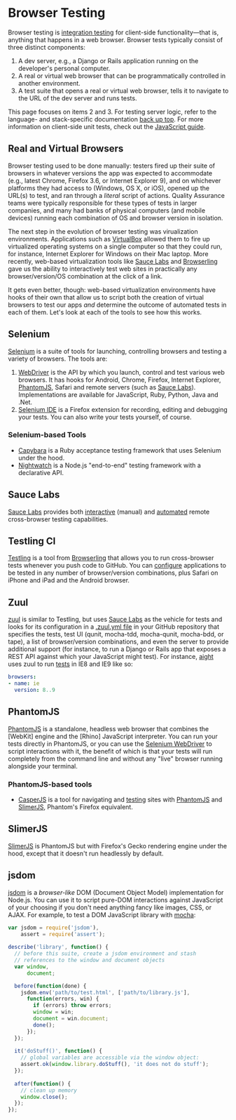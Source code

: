 # Browser Testing
Browser testing is [integration testing] for client-side functionality—that is, anything that happens in a web browser. Browser tests typically consist of three distinct components:

1. A dev server, e.g., a Django or Rails application running on the developer's personal computer.
2. A real or virtual web browser that can be programmatically controlled in another environment.
3. A test suite that opens a real or virtual web browser, tells it to navigate to the URL of the dev server and runs tests.

This page focuses on items 2 and 3. For testing server logic, refer to the language- and stack-specific documentation [back up top](../../../). For more information on client-side unit tests, check out the [JavaScript guide](../javascript/).

## Real and Virtual Browsers
Browser testing used to be done manually: testers fired up their suite of browsers in whatever versions the app was expected to accommodate (e.g., latest Chrome, Firefox 3.6, or Internet Explorer 9), and on whichever platforms they had access to (Windows, OS X, or iOS), opened up the URL(s) to test, and ran through a *literal* script of actions. Quality Assurance teams were typically responsible for these types of tests in larger companies, and many had banks of physical computers (and mobile devices) running each combination of OS and browser version in isolation.

The next step in the evolution of browser testing was virualization environments. Applications such as [VirtualBox] allowed them to fire up virtualized operating systems on a single computer so that they could run, for instance, Internet Explorer for Windows on their Mac laptop. More recently, web-based virtualization tools like [Sauce Labs] and [Browserling] gave us the ability to interactively test web sites in practically any browser/version/OS combination at the click of a link.

It gets even better, though: web-based virtualization environments have hooks of their own that allow us to script both the creation of virtual browsers to test our apps *and* determine the outcome of automated tests in each of them. Let's look at each of the tools to see how this works.

## Selenium
[Selenium] is a suite of tools for launching, controlling browsers and testing a variety of browsers. The tools are:

1. [WebDriver] is the API by which you launch, control and test various web browsers. It has hooks for Android, Chrome, Firefox, Internet Explorer, [PhantomJS], Safari and remote servers (such as [Sauce Labs]). Implementations are available for JavaScript, Ruby, Python, Java and .Net.
2. [Selenium IDE] is a Firefox extension for recording, editing and debugging your tests. You can also write your tests yourself, of course.

### Selenium-based Tools
* [Capybara] is a Ruby acceptance testing framework that uses Selenium under the hood.
* [Nightwatch] is a Node.js "end-to-end" testing framework with a declarative API.

## Sauce Labs
[Sauce Labs] provides both [interactive](https://saucelabs.com/features/#features-manual-testing) (manual) and [automated](https://saucelabs.com/features/#features-cross-browser) remote cross-browser testing capabilities.

## Testling CI
[Testling] is a tool from [Browserling] that allows you to run cross-browser tests whenever you push code to GitHub. You can [configure](https://saucelabs.com/features/#features-cross-browser) applications to be tested in any number of browser/version combinations, plus Safari on iPhone and iPad and the Android browser.

## Zuul
[zuul] is similar to Testling, but uses [Sauce Labs] as the vehicle for tests and looks for its configuration in a [.zuul.yml file](https://github.com/defunctzombie/zuul/wiki/Zuul.yml) in your GitHub repository that specifies the tests, test UI (qunit, mocha-tdd, mocha-qunit, mocha-bdd, or tape), a list of browser/version combinations, and even the server to provide additional support (for instance, to run a Django or Rails app that exposes a REST API against which your JavaScript might test). For instance, [aight](https://github.com/shawnbot/aight/) uses zuul to run [tests](https://github.com/shawnbot/aight/blob/master/test/tests.js) in IE8 and IE9 like so:

```yaml
browsers:
- name: ie
  version: 8..9
```

## PhantomJS
[PhantomJS] is a standalone, headless web browser that combines the [WebKit] engine and the [Rhino] JavaScript interpreter. You can run your tests directly in PhantomJS, or you can use the [Selenium WebDriver] to script interactions with it, the benefit of which is that your tests will run completely from the command line and without any "live" browser running alongside your terminal.

### PhantomJS-based tools
* [CasperJS] is a tool for navigating and [testing](http://docs.casperjs.org/en/latest/modules/tester.html) sites with [PhantomJS] and [SlimerJS], Phantom's Firefox equivalent.

## SlimerJS
[SlimerJS] is PhantomJS but with Firefox's Gecko rendering engine under the hood, except that it doesn't run headlessly by default.

## jsdom
[jsdom] is a *browser-like* DOM (Document Object Model) implementation for Node.js. You can use it to script pure-DOM interactions against JavaScript of your choosing if you don't need anything fancy like images, CSS, or AJAX. For example, to test a DOM JavaScript library with [mocha]:

```js
var jsdom = require('jsdom'),
    assert = require('assert');
    
describe('library', function() {
  // before this suite, create a jsdom environment and stash
  // references to the window and document objects
  var window,
      document;

  before(function(done) {
    jsdom.env('path/to/test.html', ['path/to/library.js'],
      function(errors, win) {
        if (errors) throw errors;
        window = win;
        document = win.document;
        done();
      });
  });
  
  it('doStuff()', function() {
    // global variables are accessible via the window object:
    assert.ok(window.library.doStuff(), 'it does not do stuff');
  });
  
  after(function() {
    // clean up memory
    window.close();
  });
});
```


[Selenium]: http://docs.seleniumhq.org/
[WebDriver]: http://docs.seleniumhq.org/projects/webdriver/
[Selenium WebDriver]: http://docs.seleniumhq.org/projects/webdriver/
[Selenium IDE]: http://docs.seleniumhq.org/projects/ide/
[Sauce Labs]: https://saucelabs.com/
[zuul]: https://github.com/defunctzombie/zuul
[PhantomJS]: http://phantomjs.org/
[Browserling]: https://browserling.com/
[Testling]: https://ci.testling.com/
[integration testing]: http://en.wikipedia.org/wiki/Integration_testing
[jsdom]: https://github.com/tmpvar/jsdom
[mocha]: http://mochajs.org/
[Capybara]: https://github.com/jnicklas/capybara
[CasperJS]: http://casperjs.org/
[Nightwatch]: http://nightwatchjs.org/
[SlimerJS]: http://slimerjs.org/
[VirtualBox]: http://virtualbox.org/
